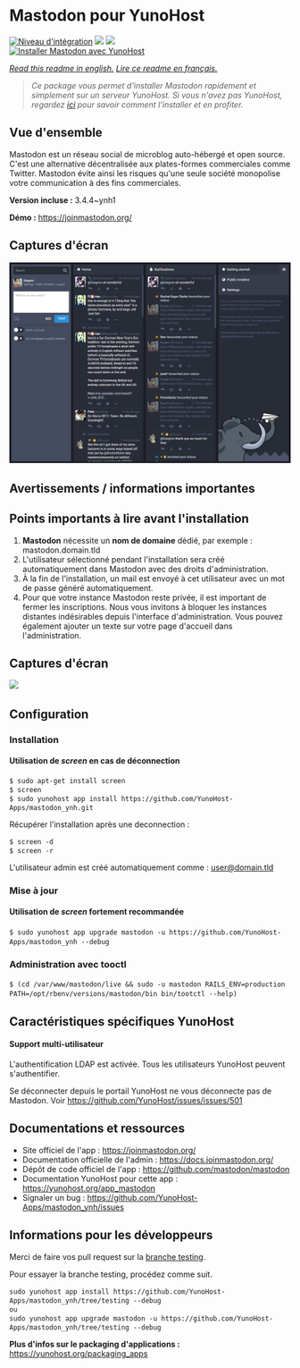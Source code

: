 # Mastodon pour YunoHost

[![Niveau d'intégration](https://dash.yunohost.org/integration/mastodon.svg)](https://dash.yunohost.org/appci/app/mastodon) ![](https://ci-apps.yunohost.org/ci/badges/mastodon.status.svg) ![](https://ci-apps.yunohost.org/ci/badges/mastodon.maintain.svg)  
[![Installer Mastodon avec YunoHost](https://install-app.yunohost.org/install-with-yunohost.svg)](https://install-app.yunohost.org/?app=mastodon)

*[Read this readme in english.](./README.md)*
*[Lire ce readme en français.](./README_fr.md)*

> *Ce package vous permet d'installer Mastodon rapidement et simplement sur un serveur YunoHost.
Si vous n'avez pas YunoHost, regardez [ici](https://yunohost.org/#/install) pour savoir comment l'installer et en profiter.*

## Vue d'ensemble

Mastodon est un réseau social de microblog auto-hébergé et open source. C'est une alternative décentralisée aux plates-formes commerciales comme Twitter. Mastodon évite ainsi les risques qu'une seule société monopolise votre communication à des fins commerciales.


**Version incluse :** 3.4.4~ynh1

**Démo :** https://joinmastodon.org/

## Captures d'écran

![](./doc/screenshots/mastodon.png)

## Avertissements / informations importantes

## Points importants à lire avant l'installation

1. **Mastodon** nécessite un **nom de domaine** dédié, par exemple : mastodon.domain.tld
1. L'utilisateur sélectionné pendant l'installation sera créé automatiquement dans Mastodon avec des droits d'administration.
1. À la fin de l'installation, un mail est envoyé à cet utilisateur avec un mot de passe généré automatiquement.
1. Pour que votre instance Mastodon reste privée, il est important de fermer les inscriptions. Nous vous invitons à bloquer les instances distantes indésirables depuis l'interface d'administration. Vous pouvez également ajouter un texte sur votre page d'accueil dans l'administration.

## Captures d'écran

![](https://framalibre.org/sites/default/files/mastodon.png)

## Configuration

### Installation

#### Utilisation de *screen* en cas de déconnection
```
$ sudo apt-get install screen
$ screen
$ sudo yunohost app install https://github.com/YunoHost-Apps/mastodon_ynh.git
```
Récupérer l'installation après une deconnection :
```
$ screen -d
$ screen -r
```
L'utilisateur admin est créé automatiquement comme : user@domain.tld

### Mise à jour

#### Utilisation de *screen* fortement recommandée

`$ sudo yunohost app upgrade mastodon -u https://github.com/YunoHost-Apps/mastodon_ynh --debug `

### Administration avec tooctl

`$ (cd /var/www/mastodon/live && sudo -u mastodon RAILS_ENV=production PATH=/opt/rbenv/versions/mastodon/bin bin/tootctl --help)`

## Caractéristiques spécifiques YunoHost

#### Support multi-utilisateur

L'authentification LDAP est activée. Tous les utilisateurs YunoHost peuvent s'authentifier.

Se déconnecter depuis le portail YunoHost ne vous déconnecte pas de Mastodon. Voir https://github.com/YunoHost/issues/issues/501

## Documentations et ressources

* Site officiel de l'app : https://joinmastodon.org/
* Documentation officielle de l'admin : https://docs.joinmastodon.org/
* Dépôt de code officiel de l'app : https://github.com/mastodon/mastodon
* Documentation YunoHost pour cette app : https://yunohost.org/app_mastodon
* Signaler un bug : https://github.com/YunoHost-Apps/mastodon_ynh/issues

## Informations pour les développeurs

Merci de faire vos pull request sur la [branche testing](https://github.com/YunoHost-Apps/mastodon_ynh/tree/testing).

Pour essayer la branche testing, procédez comme suit.
```
sudo yunohost app install https://github.com/YunoHost-Apps/mastodon_ynh/tree/testing --debug
ou
sudo yunohost app upgrade mastodon -u https://github.com/YunoHost-Apps/mastodon_ynh/tree/testing --debug
```

**Plus d'infos sur le packaging d'applications :** https://yunohost.org/packaging_apps